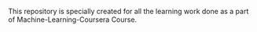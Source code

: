 This repository is specially created for all the learning work done as a part of Machine-Learning-Coursera Course.
